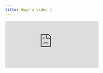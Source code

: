 ```yaml
---
title: Hugo's video 1
---
```


<iframe src="https://www.youtube.com/embed/ZLyDvABxGF0" frameborder="0" allow="accelerometer; autoplay; encrypted-media; gyroscope; picture-in-picture" allowfullscreen></iframe>